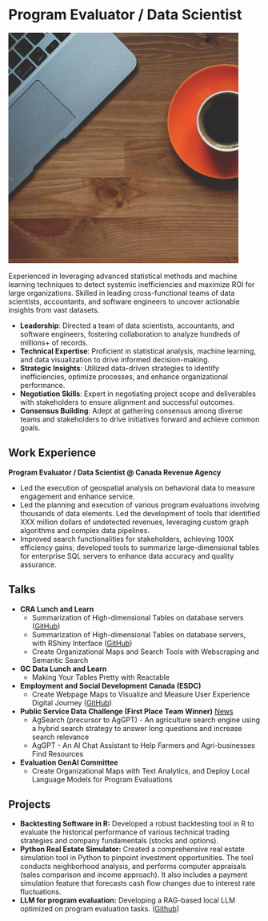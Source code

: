 # Program Evaluator / Data Scientist

![profile picture](https://github.com/casualcomputer/portfolio/blob/main/assets/img/28274489.jpeg)

Experienced in leveraging advanced statistical methods and machine learning techniques to detect systemic inefficiencies and maximize ROI for large organizations. Skilled in leading cross-functional teams of data scientists, accountants, and software engineers to uncover actionable insights from vast datasets.

- **Leadership**: Directed a team of data scientists, accountants, and software engineers, fostering collaboration to analyze hundreds of millions+ of records.
- **Technical Expertise**: Proficient in statistical analysis, machine learning, and data visualization to drive informed decision-making.
- **Strategic Insights**: Utilized data-driven strategies to identify inefficiencies, optimize processes, and enhance organizational performance.
- **Negotiation Skills**: Expert in negotiating project scope and deliverables with stakeholders to ensure alignment and successful outcomes.
- **Consensus Building**: Adept at gathering consensus among diverse teams and stakeholders to drive initiatives forward and achieve common goals.

## Work Experience

**Program Evaluator / Data Scientist @ Canada Revenue Agency**
- Led the execution of geospatial analysis on behavioral data to measure engagement and enhance service.
- Led the planning and execution of various program evaluations involving thousands of data elements. Led the development of tools that identified XXX million dollars of undetected revenues, leveraging custom graph algorithms and complex data pipelines.
- Improved search functionalities for stakeholders, achieving 100X efficiency gains; developed tools to summarize large-dimensional tables for enterprise SQL servers to enhance data accuracy and quality assurance.

## Talks

- **CRA Lunch and Learn**
  - Summarization of High-dimensional Tables on database servers ([GitHub](https://github.com/casualcomputer/sql.mechanic))
  - Summarization of High-dimensional Tables on database servers, with RShiny Interface ([GitHub](https://github.com/casualcomputer/table-summarizer))
  - Create Organizational Maps and Search Tools with Webscraping and Semantic Search
- **GC Data Lunch and Learn**
  - Making Your Tables Pretty with Reactable
- **Employment and Social Development Canada (ESDC)**
  - Create Webpage Maps to Visualize and Measure User Experience Digital Journey ([GitHub](https://github.com/casualcomputer/social-network-analysis))
- **Public Service Data Challenge (First Place Team Winner)** [News](https://canada.governmentdatachallenge.com/shortlist-2/)
  - AgSearch (precursor to AgGPT) - An agriculture search engine using a hybrid search strategy to answer long questions and increase search relevance
  - AgGPT - An AI Chat Assistant to Help Farmers and Agri-businesses Find Resources
- **Evaluation GenAI Committee** 
  - Create Organizational Maps with Text Analytics, and Deploy Local Language Models for Program Evaluations

## Projects
- **Backtesting Software in R:** Developed a robust backtesting tool in R to evaluate the historical performance of various technical trading strategies and company fundamentals (stocks and options).
- **Python Real Estate Simulator:** Created a comprehensive real estate simulation tool in Python to pinpoint investment opportunities. The tool conducts neighborhood analysis, and performs computer appraisals (sales comparison and income approach). It also includes a payment simulation feature that forecasts cash flow changes due to interest rate fluctuations.
- **LLM for program evaluation:** Developing a RAG-based local LLM optimized on program evaluation tasks. ([Github](https://github.com/casualcomputer/evaluation-ai))
